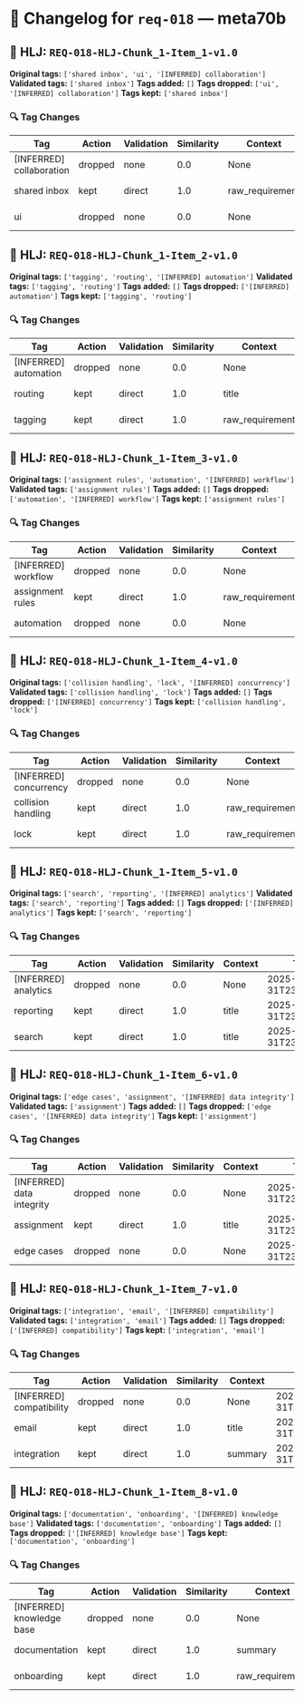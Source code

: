 # 📝 Changelog for `req-018` — **meta70b**

## 🔹 HLJ: `REQ-018-HLJ-Chunk_1-Item_1-v1.0`

**Original tags:** `['shared inbox', 'ui', '[INFERRED] collaboration']`
**Validated tags:** `['shared inbox']`
**Tags added:** `[]`
**Tags dropped:** `['ui', '[INFERRED] collaboration']`
**Tags kept:** `['shared inbox']`

### 🔍 Tag Changes
| Tag | Action   | Validation | Similarity | Context           | Timestamp               |
|-----|----------|------------|------------|-------------------|-------------------------|
| [INFERRED] collaboration | dropped | none | 0.0 | None | 2025-05-31T23:58:09.869473Z |
| shared inbox | kept | direct | 1.0 | raw_requirement | 2025-05-31T23:58:09.462868Z |
| ui | dropped | none | 0.0 | None | 2025-05-31T23:58:09.689751Z |

## 🔹 HLJ: `REQ-018-HLJ-Chunk_1-Item_2-v1.0`

**Original tags:** `['tagging', 'routing', '[INFERRED] automation']`
**Validated tags:** `['tagging', 'routing']`
**Tags added:** `[]`
**Tags dropped:** `['[INFERRED] automation']`
**Tags kept:** `['tagging', 'routing']`

### 🔍 Tag Changes
| Tag | Action   | Validation | Similarity | Context           | Timestamp               |
|-----|----------|------------|------------|-------------------|-------------------------|
| [INFERRED] automation | dropped | none | 0.0 | None | 2025-05-31T23:58:10.080103Z |
| routing | kept | direct | 1.0 | title | 2025-05-31T23:58:09.939050Z |
| tagging | kept | direct | 1.0 | raw_requirement | 2025-05-31T23:58:09.936075Z |

## 🔹 HLJ: `REQ-018-HLJ-Chunk_1-Item_3-v1.0`

**Original tags:** `['assignment rules', 'automation', '[INFERRED] workflow']`
**Validated tags:** `['assignment rules']`
**Tags added:** `[]`
**Tags dropped:** `['automation', '[INFERRED] workflow']`
**Tags kept:** `['assignment rules']`

### 🔍 Tag Changes
| Tag | Action   | Validation | Similarity | Context           | Timestamp               |
|-----|----------|------------|------------|-------------------|-------------------------|
| [INFERRED] workflow | dropped | none | 0.0 | None | 2025-05-31T23:58:10.436074Z |
| assignment rules | kept | direct | 1.0 | raw_requirement | 2025-05-31T23:58:10.146149Z |
| automation | dropped | none | 0.0 | None | 2025-05-31T23:58:10.309122Z |

## 🔹 HLJ: `REQ-018-HLJ-Chunk_1-Item_4-v1.0`

**Original tags:** `['collision handling', 'lock', '[INFERRED] concurrency']`
**Validated tags:** `['collision handling', 'lock']`
**Tags added:** `[]`
**Tags dropped:** `['[INFERRED] concurrency']`
**Tags kept:** `['collision handling', 'lock']`

### 🔍 Tag Changes
| Tag | Action   | Validation | Similarity | Context           | Timestamp               |
|-----|----------|------------|------------|-------------------|-------------------------|
| [INFERRED] concurrency | dropped | none | 0.0 | None | 2025-05-31T23:58:10.699881Z |
| collision handling | kept | direct | 1.0 | raw_requirement | 2025-05-31T23:58:10.500515Z |
| lock | kept | direct | 1.0 | raw_requirement | 2025-05-31T23:58:10.558869Z |

## 🔹 HLJ: `REQ-018-HLJ-Chunk_1-Item_5-v1.0`

**Original tags:** `['search', 'reporting', '[INFERRED] analytics']`
**Validated tags:** `['search', 'reporting']`
**Tags added:** `[]`
**Tags dropped:** `['[INFERRED] analytics']`
**Tags kept:** `['search', 'reporting']`

### 🔍 Tag Changes
| Tag | Action   | Validation | Similarity | Context           | Timestamp               |
|-----|----------|------------|------------|-------------------|-------------------------|
| [INFERRED] analytics | dropped | none | 0.0 | None | 2025-05-31T23:58:10.831874Z |
| reporting | kept | direct | 1.0 | title | 2025-05-31T23:58:10.707046Z |
| search | kept | direct | 1.0 | title | 2025-05-31T23:58:10.704086Z |

## 🔹 HLJ: `REQ-018-HLJ-Chunk_1-Item_6-v1.0`

**Original tags:** `['edge cases', 'assignment', '[INFERRED] data integrity']`
**Validated tags:** `['assignment']`
**Tags added:** `[]`
**Tags dropped:** `['edge cases', '[INFERRED] data integrity']`
**Tags kept:** `['assignment']`

### 🔍 Tag Changes
| Tag | Action   | Validation | Similarity | Context           | Timestamp               |
|-----|----------|------------|------------|-------------------|-------------------------|
| [INFERRED] data integrity | dropped | none | 0.0 | None | 2025-05-31T23:58:11.114643Z |
| assignment | kept | direct | 1.0 | title | 2025-05-31T23:58:10.977418Z |
| edge cases | dropped | none | 0.0 | None | 2025-05-31T23:58:10.973684Z |

## 🔹 HLJ: `REQ-018-HLJ-Chunk_1-Item_7-v1.0`

**Original tags:** `['integration', 'email', '[INFERRED] compatibility']`
**Validated tags:** `['integration', 'email']`
**Tags added:** `[]`
**Tags dropped:** `['[INFERRED] compatibility']`
**Tags kept:** `['integration', 'email']`

### 🔍 Tag Changes
| Tag | Action   | Validation | Similarity | Context           | Timestamp               |
|-----|----------|------------|------------|-------------------|-------------------------|
| [INFERRED] compatibility | dropped | none | 0.0 | None | 2025-05-31T23:58:11.240742Z |
| email | kept | direct | 1.0 | title | 2025-05-31T23:58:11.125767Z |
| integration | kept | direct | 1.0 | summary | 2025-05-31T23:58:11.122869Z |

## 🔹 HLJ: `REQ-018-HLJ-Chunk_1-Item_8-v1.0`

**Original tags:** `['documentation', 'onboarding', '[INFERRED] knowledge base']`
**Validated tags:** `['documentation', 'onboarding']`
**Tags added:** `[]`
**Tags dropped:** `['[INFERRED] knowledge base']`
**Tags kept:** `['documentation', 'onboarding']`

### 🔍 Tag Changes
| Tag | Action   | Validation | Similarity | Context           | Timestamp               |
|-----|----------|------------|------------|-------------------|-------------------------|
| [INFERRED] knowledge base | dropped | none | 0.0 | None | 2025-05-31T23:58:11.430684Z |
| documentation | kept | direct | 1.0 | summary | 2025-05-31T23:58:11.248231Z |
| onboarding | kept | direct | 1.0 | raw_requirement | 2025-05-31T23:58:11.307063Z |
